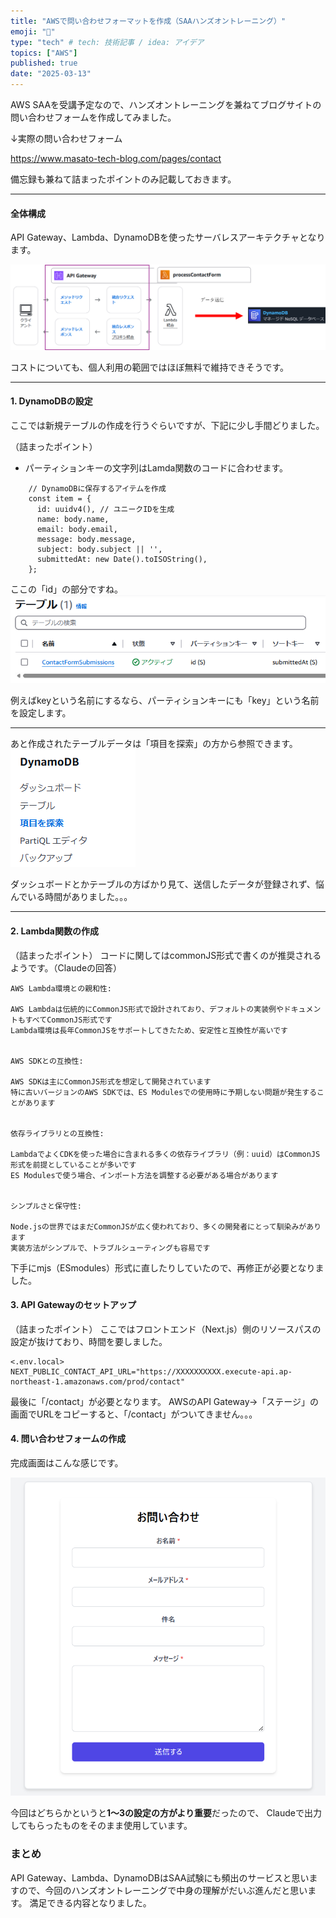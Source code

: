 ```yaml
---
title: "AWSで問い合わせフォーマットを作成（SAAハンズオントレーニング）"
emoji: "🎉"
type: "tech" # tech: 技術記事 / idea: アイデア
topics: ["AWS"]
published: true
date: "2025-03-13"
---
```

AWS SAAを受講予定なので、ハンズオントレーニングを兼ねてブログサイトの問い合わせフォームを作成してみました。

↓実際の問い合わせフォーム

https://www.masato-tech-blog.com/pages/contact

備忘録も兼ねて詰まったポイントのみ記載しておきます。

---
#### 全体構成

API Gateway、Lambda、DynamoDBを使ったサーバレスアーキテクチャとなります。

![alt text](/images/49aef95c1253c2/image-2.png)

コストについても、個人利用の範囲ではほぼ無料で維持できそうです。


---

#### 1. DynamoDBの設定
ここでは新規テーブルの作成を行うぐらいですが、下記に少し手間どりました。

（詰まったポイント）
- パーティションキーの文字列はLamda関数のコードに合わせます。

~~~
    // DynamoDBに保存するアイテムを作成
    const item = {
      id: uuidv4(), // ユニークIDを生成
      name: body.name,
      email: body.email,
      message: body.message,
      subject: body.subject || '',
      submittedAt: new Date().toISOString(),
    };
~~~

ここの「id」の部分ですね。
![alt text](/images/49aef95c1253c2/image.png)

例えばkeyという名前にするなら、パーティションキーにも「key」という名前を設定します。

---

あと作成されたテーブルデータは「項目を探索」の方から参照できます。
![alt text](/images/49aef95c1253c2/image-1.png)

ダッシュボードとかテーブルの方ばかり見て、送信したデータが登録されず、悩んでいる時間がありました。。。

---

#### 2. Lambda関数の作成
（詰まったポイント）
コードに関してはcommonJS形式で書くのが推奨されるようです。（Claudeの回答）

~~~
AWS Lambda環境との親和性:

AWS Lambdaは伝統的にCommonJS形式で設計されており、デフォルトの実装例やドキュメントもすべてCommonJS形式です
Lambda環境は長年CommonJSをサポートしてきたため、安定性と互換性が高いです


AWS SDKとの互換性:

AWS SDKは主にCommonJS形式を想定して開発されています
特に古いバージョンのAWS SDKでは、ES Modulesでの使用時に予期しない問題が発生することがあります


依存ライブラリとの互換性:

LambdaでよくCDKを使った場合に含まれる多くの依存ライブラリ（例：uuid）はCommonJS形式を前提としていることが多いです
ES Modulesで使う場合、インポート方法を調整する必要がある場合があります


シンプルさと保守性:

Node.jsの世界ではまだCommonJSが広く使われており、多くの開発者にとって馴染みがあります
実装方法がシンプルで、トラブルシューティングも容易です
~~~

下手にmjs（ESmodules）形式に直したりしていたので、再修正が必要となりました。

#### 3. API Gatewayのセットアップ
（詰まったポイント）
ここではフロントエンド（Next.js）側のリソースパスの設定が抜けており、時間を要しました。

~~~
<.env.local>
NEXT_PUBLIC_CONTACT_API_URL="https://XXXXXXXXXX.execute-api.ap-northeast-1.amazonaws.com/prod/contact"
~~~

最後に「/contact」が必要となります。
AWSのAPI Gateway→「ステージ」の画面でURLをコピーすると、「/contact」がついてきません。。。


#### 4. 問い合わせフォームの作成

完成画面はこんな感じです。

![alt text](/images/49aef95c1253c2/image4.png)

今回はどちらかというと**1～3の設定の方がより重要**だったので、
Claudeで出力してもらったものをそのまま使用しています。


### まとめ
API Gateway、Lambda、DynamoDBはSAA試験にも頻出のサービスと思いますので、今回のハンズオントレーニングで中身の理解がだいぶ進んだと思います。
満足できる内容となりました。